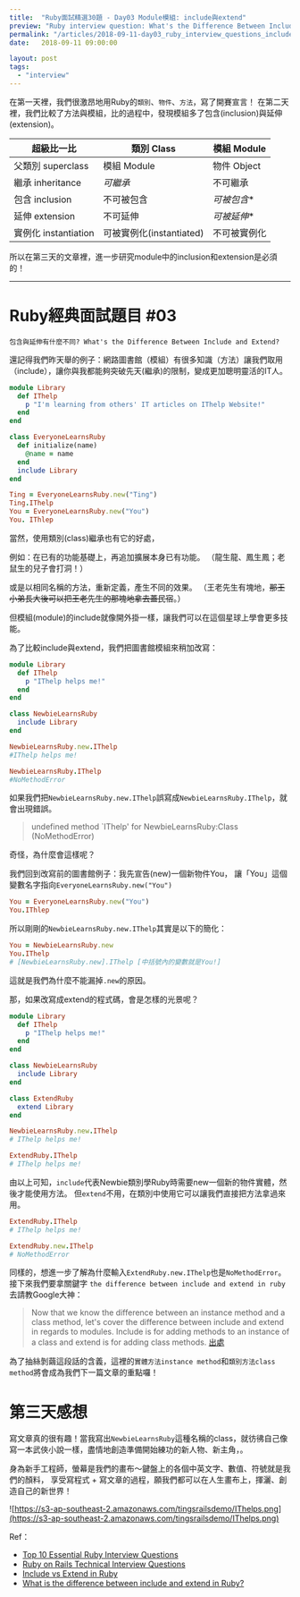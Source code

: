 ```yaml
---
title:  "Ruby面試精選30題 - Day03 Module模組: include與extend"
preview: "Ruby interview question: What's the Difference Between Include and Extend?"
permalink: "/articles/2018-09-11-day03_ruby_interview_questions_include_vs_extend"
date:   2018-09-11 09:00:00

layout: post
tags: 
  - "interview"
---
```


在第一天裡，我們很激昂地用Ruby的`類別`、`物件`、`方法`，寫了開賽宣言！
在第二天裡，我們比較了方法與模組，比的過程中，發現模組多了包含(inclusion)與延伸(extension)。

<!-- more -->

超級比一比 | 類別 Class | 模組 Module
------------- | ------------- | -------------
父類別 superclass  | 模組 Module  | 物件 Object
繼承 inheritance  | *可繼承*  | 不可繼承
包含 inclusion  | 不可被包含  | *可被包含**
延伸 extension  | 不可延伸  | *可被延伸**
實例化 instantiation  | 可被實例化(instantiated)  | 不可被實例化

所以在第三天的文章裡，進一步研究module中的inclusion和extension是必須的！

---

# Ruby經典面試題目 #03

`包含與延伸有什麼不同? What's the Difference Between Include and Extend?`

還記得我們昨天舉的例子：網路圖書館（模組）有很多知識（方法）讓我們取用（include），讓你與我都能夠突破先天(繼承)的限制，變成更加聰明靈活的IT人。

```ruby
module Library
  def IThelp
    p "I'm learning from others' IT articles on IThelp Website!"
  end
end

class EveryoneLearnsRuby
  def initialize(name)
    @name = name
  end
  include Library
end

Ting = EveryoneLearnsRuby.new("Ting")
Ting.IThelp
You = EveryoneLearnsRuby.new("You")
You. IThlep
```

當然，使用類別(class)繼承也有它的好處，

例如：在已有的功能基礎上，再追加擴展本身已有功能。
（龍生龍、鳳生鳳；老鼠生的兒子會打洞！）

或是以相同名稱的方法，重新定義，產生不同的效果。
（王老先生有塊地，~~那王小弟長大後可以把王老先生的那塊地拿去蓋民宿~~。）

但模組(module)的include就像開外掛一樣，讓我們可以在這個星球上學會更多技能。

為了比較include與extend，我們把圖書館模組來稍加改寫：

```ruby
module Library
  def IThelp
    p "IThelp helps me!"
  end
end

class NewbieLearnsRuby
  include Library
end

NewbieLearnsRuby.new.IThelp
#IThelp helps me!

NewbieLearnsRuby.IThelp
#NoMethodError
```

如果我們把`NewbieLearnsRuby.new.IThelp`誤寫成`NewbieLearnsRuby.IThelp`，就會出現錯誤。
> undefined method `IThelp' for NewbieLearnsRuby:Class (NoMethodError)

奇怪，為什麼會這樣呢？

我們回到改寫前的圖書館例子：我先宣告(new)一個新物件You，
讓「You」這個變數名字指向`EveryoneLearnsRuby.new("You")`

```ruby
You = EveryoneLearnsRuby.new("You")
You.IThlep
```

所以剛剛的`NewbieLearnsRuby.new.IThelp`其實是以下的簡化：

```ruby
You = NewbieLearnsRuby.new
You.IThelp
# [NewbieLearnsRuby.new].IThelp [中括號內的變數就是You!]
```

這就是我們為什麼不能漏掉`.new`的原因。

那，如果改寫成extend的程式碼，會是怎樣的光景呢？

```ruby
module Library
  def IThelp
    p "IThelp helps me!"
  end
end

class NewbieLearnsRuby
  include Library
end

class ExtendRuby
  extend Library
end

NewbieLearnsRuby.new.IThelp
# IThelp helps me!

ExtendRuby.IThelp
# IThelp helps me!
```

由以上可知，`include`代表Newbie類別學Ruby時需要new一個新的物件實體，然後才能使用方法。
但`extend`不用，在類別中使用它可以讓我們直接把方法拿過來用。

```ruby
ExtendRuby.IThelp
# IThelp helps me!

ExtendRuby.new.IThelp
# NoMethodError
```

同樣的，想進一步了解為什麼輸入`ExtendRuby.new.IThelp`也是`NoMethodError`。接下來我們要拿關鍵字 `the difference between include and extend in ruby`去請教Google大神：

> Now that we know the difference between an instance method and a class method, let's cover the difference between include and extend in regards to modules. Include is for adding methods to an instance of a class and extend is for adding class methods. [出處](http://www.railstips.org/blog/archives/2009/05/15/include-vs-extend-in-ruby/)

為了抽絲剝繭這段話的含義，這裡的`實體方法instance method`和`類別方法class method`將會成為我們下一篇文章的重點囉！

# 第三天感想

寫文章真的很有趣！當我寫出`NewbieLearnsRuby`這種名稱的class，就彷彿自己像寫一本武俠小說一樣，盡情地創造準備開始練功的新人物、新主角，。

身為新手工程師，螢幕是我們的畫布～鍵盤上的各個中英文字、數值、符號就是我們的顏料，
享受寫程式 + 寫文章的過程，願我們都可以在人生畫布上，揮灑、創造自己的新世界！

![https://s3-ap-southeast-2.amazonaws.com/tingsrailsdemo/IThelps.png](https://s3-ap-southeast-2.amazonaws.com/tingsrailsdemo/IThelps.png)

Ref：

* [Top 10 Essential Ruby Interview Questions](https://blog.bater.gq/ruby/2018/02/02/top-10-essential-ruby-interview-questions.html)
* [Ruby on Rails Technical Interview Questions](https://github.com/timurcatakli/ruby-on-rails-interview-questions-answers)
* [Include vs Extend in Ruby](http://www.railstips.org/blog/archives/2009/05/15/include-vs-extend-in-ruby/)
* [What is the difference between include and extend in Ruby?](https://stackoverflow.com/questions/156362/what-is-the-difference-between-include-and-extend-in-ruby)